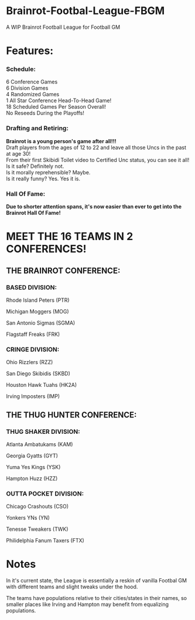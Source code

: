 # Brainrot-Footbal-League-FBGM
A WIP Brainrot Football League for Football GM

# Features:

### Schedule:
6 Conference Games\
6 Division Games\
4 Randomized Games\
1 All Star Conference Head-To-Head Game!\
18 Scheduled Games Per Season Overall!\
No Reseeds During the Playoffs!
### Drafting and Retiring:
**Brainrot is a young person's game after all!!!**\
Draft players from the ages of 12 to 22 and leave all those Uncs in the past at age 30!\
From their first Skibidi Toilet video to Certified Unc status, you can see it all!\
Is it safe? Definitely not.\
Is it morally reprehensible? Maybe.\
Is it really funny? Yes. Yes it is.


### Hall Of Fame:
**Due to shorter attention spans, it's now easier than ever to get into the Brainrot Hall Of Fame!**


# MEET THE 16 TEAMS IN 2 CONFERENCES!


## THE BRAINROT CONFERENCE:


  ### BASED DIVISION:
   
   Rhode Island Peters (PTR)
   
   Michigan Moggers (MOG)
   
   San Antonio Sigmas (SGMA)
   
   Flagstaff Freaks (FRK)
   


  ### CRINGE DIVISION:
  
   Ohio Rizzlers (RZZ)
   
   San Diego Skibidis (SKBD)
   
   Houston Hawk Tuahs (HK2A)
   
   Irving Imposters (IMP)


## THE THUG HUNTER CONFERENCE:


  ### THUG SHAKER DIVISION:
   Atlanta Ambatukams (KAM)
   
   Georgia Gyatts (GYT)
   
   Yuma Yes Kings (YSK)
   
   Hampton Huzz (HZZ)
   

   
  ### OUTTA POCKET DIVISION:
  
   Chicago Crashouts (CSO)
   
   Yonkers YNs (YN)
   
   Tenesse Tweakers (TWK)

   Philidelphia Fanum Taxers (FTX)

# Notes
In it's current state, the League is essentially a reskin of vanilla Footbal GM with different teams and slight tweaks under the hood.

The teams have populations relative to their cities/states in their names, so smaller places like Irving and Hampton may benefit from equalizing populations.
   


